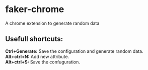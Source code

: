 faker-chrome
============

A chrome extension to generate random data

Usefull shortcuts:
--------------

**Ctrl+Generate:** Save the configuration and generate random data.<br />
**Alt+ctrl+N:** Add new attribute.<br />
**Alt+ctrl+S:** Save the confuguration.

